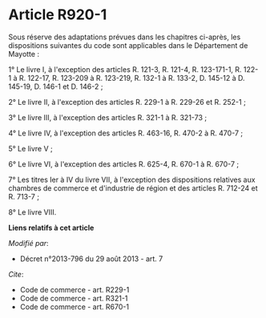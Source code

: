 # Article R920-1

Sous réserve des adaptations prévues dans les chapitres ci-après, les dispositions suivantes du code sont applicables dans le
Département de Mayotte : 

1° Le livre I, à l'exception des articles R. 121-3, R. 121-4, R. 123-171-1, R. 122-1 à R. 122-17, R. 123-209 à R. 123-219, R.
132-1 à R. 133-2, D. 145-12 à D. 145-19, D. 146-1 et D. 146-2 ; 

2° Le livre II, à l'exception des articles R. 229-1 à R. 229-26 et R. 252-1 ; 

3° Le livre III, à l'exception des articles R. 321-1 à R. 321-73 ; 

4° Le livre IV, à l'exception des articles R. 463-16, R. 470-2 à R. 470-7 ; 

5° Le livre V ; 

6° Le livre VI, à l'exception des articles R. 625-4, R. 670-1 à R. 670-7 ; 

7° Les titres Ier à IV du livre VII, à l'exception des dispositions relatives aux chambres de commerce et d'industrie de
région et des articles R. 712-24 et R. 713-7 ; 

8° Le livre VIII.

**Liens relatifs à cet article**

_Modifié par_:

  - Décret n°2013-796 du 29 août 2013 - art. 7

_Cite_:

  - Code de commerce - art. R229-1
  - Code de commerce - art. R321-1
  - Code de commerce - art. R670-1
